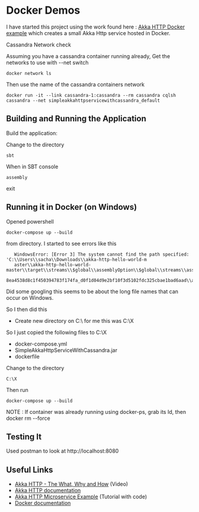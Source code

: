 # Docker Demos

I have started this project using the work found here : [Akka HTTP Docker example](https://github.com/vyshane/akka-http-hello-world)
which creates a small Akka Http service hosted in Docker.


Cassandra Network check

Assuming you have a cassandra container running already, Get the networks to use with --net switch

```docker network ls```


Then use the name of the cassandra containers network

```docker run -it --link cassandra-1:cassandra --rm cassandra cqlsh cassandra --net simpleakkahttpservicewithcassandra_default```



## Building and Running the Application

Build the application:


Change to the directory
```
sbt
```
When in SBT console 
```
assembly
```
exit


## Running it in Docker (on Windows)

Opened powershell   

```
docker-compose up --build
```
from directory. I started to see errors like this
   
```   
   WindowsError: [Error 3] The system cannot find the path specified: 'C:\\Users\\sacha\\Downloads\\akka-http-hello-world-m
   aster\\akka-http-hello-world-master\\target\\streams\\$global\\assemblyOption\\$global\\streams\\assembly\\0c81e49ff9131
   8ea4538d8c1f450394783f174fa_d0f1d04d9e2bf10f3d5102fdc325cbae1bad6aad\\akka\\stream\\AbruptTerminationException$.class'
```

Did some googling this seems to be about the long file names that can occur on Windows. 

So I then did this

- Create new directory on C:\ for me this was C:\X

So I just copied the following files to C:\X

- docker-compose.yml
- SimpleAkkaHttpServiceWithCassandra.jar
- dockerfile

   
Change to the directory
```
C:\X 
```   
   
Then run   
```
docker-compose up --build 
```


NOTE : If container was already running using docker-ps, grab its Id, then docker rm  <ID> --force


## Testing It

Used postman to look at http://localhost:8080
   
   

## Useful Links

* [Akka HTTP - The What, Why and How](https://www.youtube.com/watch?v=y_slPbktLr0) (Video)
* [Akka HTTP documentation](http://doc.akka.io/docs/akka-stream-and-http-experimental/1.0-RC4/scala/http/)
* [Akka HTTP Microservice Example](https://www.typesafe.com/activator/template/akka-http-microservice) (Tutorial with code)
* [Docker documentation](https://docs.docker.com/)
